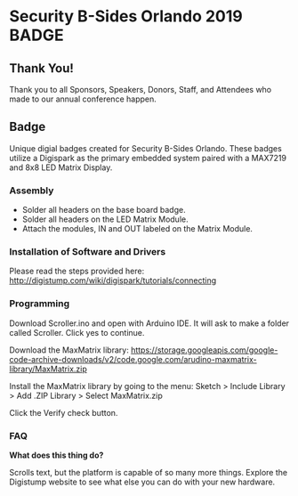 # Security B-Sides Orlando 2019 BADGE
## Thank You!
Thank you to all Sponsors, Speakers, Donors, Staff, and Attendees who made to our annual conference happen.

## Badge
Unique digial badges created for Security B-Sides Orlando. These badges utilize a Digispark as the primary embedded system paired with a MAX7219 and 8x8 LED Matrix Display.

### Assembly
* Solder all headers on the base board badge.
* Solder all headers on the LED Matrix Module.
* Attach the modules, IN and OUT labeled on the Matrix Module.

### Installation of Software and Drivers
Please read the steps provided here:
http://digistump.com/wiki/digispark/tutorials/connecting

### Programming
Download Scroller.ino and open with Arduino IDE. It will ask to make a folder called Scroller. Click yes to continue.

Download the MaxMatrix library:
https://storage.googleapis.com/google-code-archive-downloads/v2/code.google.com/arudino-maxmatrix-library/MaxMatrix.zip

Install the MaxMatrix library by going to the menu:
Sketch > Include Library > Add .ZIP Library > Select MaxMatrix.zip

Click the Verify check button.

### FAQ
**What does this thing do?**

Scrolls text, but the platform is capable of so many more things. Explore the Digistump website to see what else you can do with your new hardware.
